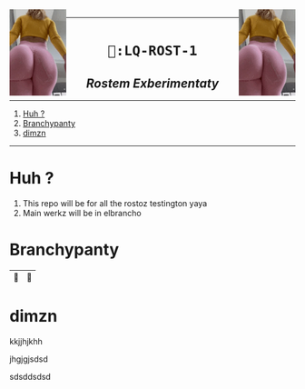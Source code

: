 
<img src="./l/l.gif" align="right" width="100">
<img src="./l/l.gif" align="left" width="100">

----

<h1 align="center"><code> 🦼:LQ-ROST-1 </code></h1>
<h2 align="center"><i> Rostem Exberimentaty </i></h2>

----
1. [Huh ?](#huh-)
2. [Branchypanty](#branchypanty)
3. [dimzn](#dimzn)

----

# Huh ?

1. This repo will be for all the rostoz testington yaya
2. Main werkz will be in elbrancho 

# Branchypanty 

🥼 | 🥼
|:--:|:--:|

# dimzn

kkjjhjkhh







jhgjgjsdsd

sdsddsdsd